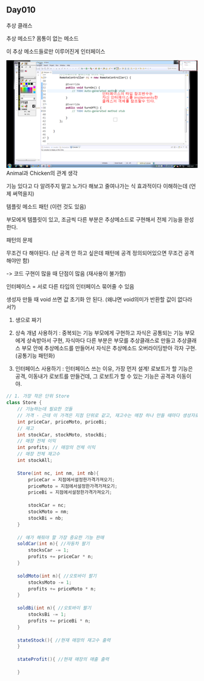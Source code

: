 ## Day010

추상 클래스

추상 메소드? 몸통이 없는 메소드

이 추상 메소드들로만 이루어진게 인터페이스

![](/assets/01001import.png)Animal과 Chicken의 관계 생각



기능 있다고 다 알려주지 말고 노가다 해보고 줄여나가는 식 효과적이다 이해하는데 \(언제 써먹을지\)



템플릿 메소드 패턴 \(이런 것도 있음\)

부모에게 템플릿이 있고, 조금씩 다른 부분은 추상메소드로 구현해서 전체 기능을 완성한다. 

패턴의 문제

무조건 다 해야된다. \(난 공격 안 하고 싶은데 패턴에 공격 정의되어있으면 무조건 공격 해야만 함\)

-&gt; 코드 구현이 많을 때 단점이 많음 \(재사용이 불가함\)



인터페이스 = 서로 다른 타입의 인터페이스 묶어줄 수 있음



생성자 만들 때 void 쓰면 값 초기화 안 된다. \(왜냐면 void의미가 반환할 값이 없다라서?\)





 1. 생으로 짜기

2. 상속 개념 사용하기 : 중복되는 기능 부모에게 구현하고 자식은 공통되는 기능 부모에게 상속받아서 구현, 자식마다 다른 부분은 부모를 추상클래스로 만들고 추상클래스 부모 안에 추상메소드를 만들어서 자식은 추상메소드 오버라이딩받아 각자 구현. \(공통기능 패턴화\)

3. 인터페이스 사용하기 : 인터페이스 쓰는 이유, 가장 먼저 설계! 로보트가 할 기능은 공격, 이동내가 로보트를 만들건데, 그 로보트가 할 수 있는 기능은 공격과 이동이야.  







```java
// 1. 가장 작은 단위 Store
class Store {
    // 기능하는데 필요한 것들
    // 가격 - 근데 이 가격은 지점 단위로 같고, 재고수는 매장 하나 만들 때마다 생성자로 지정 필요.
    int priceCar, priceMoto, priceBi;
    // 재고
    int stockCar, stockMoto, stockBi;
    // 매장 전체 이익
    int profits; // 매장의 전체 이익
    // 매장 전체 재고수
    int stockAll;
    
    Store(int nc, int nm, int nb){
        priceCar = 지점에서설정한가격가져오기;
        priceMoto = 지점에서설정한가격가져오기;
        priceBi = 지점에서설정한가격가져오기;
        
        stockCar = nc;
        stockMoto = nm;
        stockBi = nb;
    }
    
    // 얘가 해줘야 할 가장 중요한 기능 판매
    soldCar(int n){ //자동차 팔기
        stocksCar -= 1;
        profits += priceCar * n; 
    }
    
    soldMoto(int n){ //오토바이 팔기
        stocksMoto -= 1;
        profits += priceMoto * n;
    }
    
    soldBi(int n){ //오토바이 팔기
        stocksBi -= 1;
        profits += priceBi * n;
    }

    stateStock(){ //현재 매장의 재고수 출력
    }
    
    stateProfit(){ //현재 매장의 매출 출력
    
    }

```



